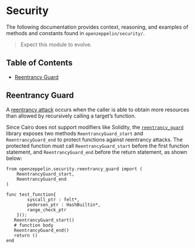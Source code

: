 # Security

 The following documentation provides context, reasoning, and examples of methods and constants found in `openzeppelin/security/`. 
 
 > Expect this module to evolve. 

 ## Table of Contents 

 * [Reentrancy Guard](#Reentrancy-Guard) 
 
 ## Reentrancy Guard 
 
A [reentrancy attack](https://gus-tavo-guim.medium.com/reentrancy-attack-on-smart-contracts-how-to-identify-the-exploitable-and-an-example-of-an-attack-4470a2d8dfe4) occurs when the caller is able to obtain more resources than allowed by recursively calling a target’s function.

Since Cairo does not support modifiers like Solidity, the [`reentrancy_guard`](../src/openzeppelin/security/reentrancy_guard.cairo) library exposes two methods `ReentrancyGuard_start` and `ReentrancyGuard_end` to protect functions against reentrancy attacks. The protected function must call `ReentrancyGuard_start` before the first function statement, and `ReentrancyGuard_end` before the return statement, as shown below:

```
from openzeppelin.security.reentrancy_guard import (
    ReentrancyGuard_start,
    ReentrancyGuard_end
)

func test_function{
        syscall_ptr : felt*, 
        pedersen_ptr : HashBuiltin*,
        range_check_ptr
    }():
   ReentrancyGuard_start()
   # function body
   ReentrancyGuard_end()
   return ()
end
```


